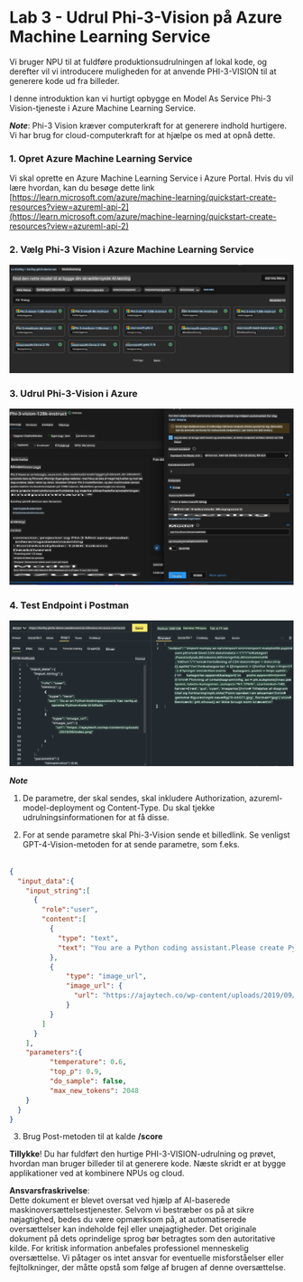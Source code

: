 # **Lab 3 - Udrul Phi-3-Vision på Azure Machine Learning Service**

Vi bruger NPU til at fuldføre produktionsudrulningen af lokal kode, og derefter vil vi introducere muligheden for at anvende PHI-3-VISION til at generere kode ud fra billeder.

I denne introduktion kan vi hurtigt opbygge en Model As Service Phi-3 Vision-tjeneste i Azure Machine Learning Service.

***Note***: Phi-3 Vision kræver computerkraft for at generere indhold hurtigere. Vi har brug for cloud-computerkraft for at hjælpe os med at opnå dette.


### **1. Opret Azure Machine Learning Service**

Vi skal oprette en Azure Machine Learning Service i Azure Portal. Hvis du vil lære hvordan, kan du besøge dette link [https://learn.microsoft.com/azure/machine-learning/quickstart-create-resources?view=azureml-api-2](https://learn.microsoft.com/azure/machine-learning/quickstart-create-resources?view=azureml-api-2)


### **2. Vælg Phi-3 Vision i Azure Machine Learning Service**

![Katalog](../../../../../../../../../translated_images/vison_catalog.e04e9e5f2b6ff115fff30e793e54e617da07251c7b192e1a68e6b050917f45aa.da.png)


### **3. Udrul Phi-3-Vision i Azure**

![Udrul](../../../../../../../../../translated_images/vision_deploy.c0582d08b5d49675c643f3bedc04ae106957304f3cd4702406fa08bea80ba213.da.png)


### **4. Test Endpoint i Postman**

![Test](../../../../../../../../../translated_images/vision_test.fb4ff33607077153c7b5dcf37648dc5a9cb550824aeba89963e6b270314fc554.da.png)


***Note***

1. De parametre, der skal sendes, skal inkludere Authorization, azureml-model-deployment og Content-Type. Du skal tjekke udrulningsinformationen for at få disse.

2. For at sende parametre skal Phi-3-Vision sende et billedlink. Se venligst GPT-4-Vision-metoden for at sende parametre, som f.eks.

```json

{
  "input_data":{
    "input_string":[
      {
        "role":"user",
        "content":[ 
          {
            "type": "text",
            "text": "You are a Python coding assistant.Please create Python code for image "
          },
          {
              "type": "image_url",
              "image_url": {
                "url": "https://ajaytech.co/wp-content/uploads/2019/09/index.png"
              }
          }
        ]
      }
    ],
    "parameters":{
          "temperature": 0.6,
          "top_p": 0.9,
          "do_sample": false,
          "max_new_tokens": 2048
    }
  }
}

```

3. Brug Post-metoden til at kalde **/score**

**Tillykke**! Du har fuldført den hurtige PHI-3-VISION-udrulning og prøvet, hvordan man bruger billeder til at generere kode. Næste skridt er at bygge applikationer ved at kombinere NPUs og cloud.

**Ansvarsfraskrivelse**:  
Dette dokument er blevet oversat ved hjælp af AI-baserede maskinoversættelsestjenester. Selvom vi bestræber os på at sikre nøjagtighed, bedes du være opmærksom på, at automatiserede oversættelser kan indeholde fejl eller unøjagtigheder. Det originale dokument på dets oprindelige sprog bør betragtes som den autoritative kilde. For kritisk information anbefales professionel menneskelig oversættelse. Vi påtager os intet ansvar for eventuelle misforståelser eller fejltolkninger, der måtte opstå som følge af brugen af denne oversættelse.
